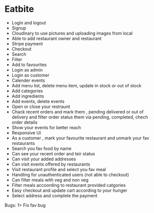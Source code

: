 # Eatbite

* Login and logout
* Signup
* Cloudinary to use pictures and uploading images from local
* Able to add restaurant owner and restaurant
* Stripe payment
* Checkout
* Search
* Filter
* Add to favourites
* Login as admin
* Login as customer
* Calender events
* Add menu list, delete menu item, update in stock or out of stock
* Add categories
* Add ingredients
* Add events, delete events
* Open or close your restraunt
* Chack recent orders and mark them , pending delivered or out of delivery and filter order status them via pending, completed, chech order details
* Show your events for better reach
* Responsive UI
* As a customer , mark your favourite restaurant and unmark your fav restaurants
* Search you fav food by name
* Can see your recent order and teir status
* Can visit your added addresses
* Can visit events offered by restaurants
* Visit restaurant profile and select you fav meal
* Handling for unauthenticated users (not able to checkout)
* Can filter meals with veg and non veg
* Filter meals accoording to restaurant provided catgories
* Easy checkout and update cart according to your hunger
* Select address and complete the payment
  
Bugs:
1> Fix fav bug
